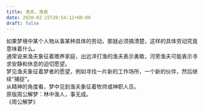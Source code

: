 ```yaml
---
title: 渔夫、渔民
date: 2020-02-15T20:54:12+08:00
draft: false
---
```


如果梦境中某个人物从事某种具体的劳动，那就必须搞清楚，这样的具体劳动究竟意味着什么。<br>
通常说来渔夫象征着赡养家庭，出远洋打渔的渔夫表示勇敢，河旁渔夫可能表示寻求安静和休息的迫切愿望。<br>
梦见渔夫象征着梦者的愿望，例如寻找一片新的工作场所，一个新的伙伴，然后继续"捕捉"。<br>
从精神的角度看，梦中见到渔夫象征着牧师或神职人员。<br>
原版周公解梦：林中渔人，事无成。<br>
《周公解梦》